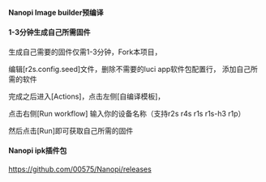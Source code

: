 #### Nanopi Image builder预编译

#### 1-3分钟生成自己所需固件

生成自己需要的固件仅需1-3分钟，Fork本项目，

编辑[r2s.config.seed]文件，删除不需要的luci app软件包配置行， 添加自己所需的软件

完成之后进入[Actions]，点击左侧[自编译模板]，

点击右侧[Run workflow] 输入你的设备名称（支持r2s r4s r1s r1s-h3 r1p）

然后点击[Run]即可获取自己所需的固件

#### Nanopi ipk插件包
https://github.com/00575/Nanopi/releases
